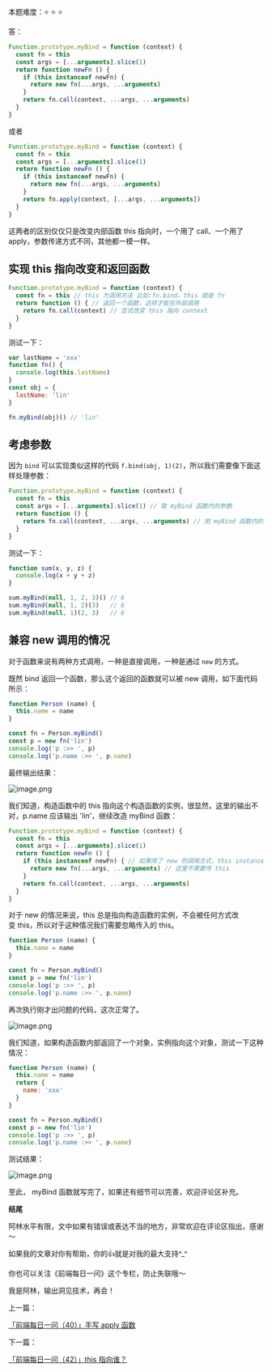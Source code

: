 本题难度：⭐ ⭐ ⭐ 

答：


```js
Function.prototype.myBind = function (context) {
  const fn = this
  const args = [...arguments].slice(1)
  return function newFn () {
    if (this instanceof newFn) { 
      return new fn(...args, ...arguments) 
    }
    return fn.call(context, ...args, ...arguments)
  }
}
```
或者
```js
Function.prototype.myBind = function (context) {
  const fn = this
  const args = [...arguments].slice(1)
  return function newFn () {
    if (this instanceof newFn) { 
      return new fn(...args, ...arguments) 
    }
    return fn.apply(context, [...args, ...arguments])
  }
}
```
这两者的区别仅仅只是改变内部函数 this 指向时，一个用了 call、一个用了 apply，参数传递方式不同，其他都一模一样。

## 实现 this 指向改变和返回函数

```js
Function.prototype.myBind = function (context) {
  const fn = this // this 为调用方法 比如:fn.bind，this 就是 fn
  return function () { // 返回一个函数，这样才能在外部调用
    return fn.call(context) // 显式改变 this 指向 context
  }
}
```
测试一下：

```js
var lastName = 'xxx'
function fn() {
  console.log(this.lastName)
}
const obj = {
  lastName: 'lin'
}

fn.myBind(obj)() // 'lin'
```

## 考虑参数

因为 `bind` 可以实现类似这样的代码 `f.bind(obj, 1)(2)`，所以我们需要像下面这样处理参数：

```js
Function.prototype.myBind = function (context) {
  const fn = this
  const args = [...arguments].slice(1) // 取 myBind 函数内的参数
  return function () {
    return fn.call(context, ...args, ...arguments) // 把 myBind 函数内的参数和要返回的函数的参数拼接起来
  }
}
```

测试一下：

```js
function sum(x, y, z) {
  console.log(x + y + z) 
}

sum.myBind(null, 1, 2, 3)() // 6
sum.myBind(null, 1, 2)(3)   // 6
sum.myBind(null, 1)(2, 3)   // 6
```

## 兼容 new 调用的情况

对于函数来说有两种方式调用，一种是直接调用，一种是通过 `new` 的方式。

既然 bind 返回一个函数，那么这个返回的函数就可以被 new 调用，如下面代码所示：

```js
function Person (name) {
  this.name = name
}

const fn = Person.myBind()
const p = new fn('lin')
console.log('p :>> ', p)
console.log('p.name :>> ', p.name)
```
最终输出结果：

![image.png](https://p1-juejin.byteimg.com/tos-cn-i-k3u1fbpfcp/a45503de4ca4438a9874bc0bcb70903c~tplv-k3u1fbpfcp-watermark.image?)

我们知道，构造函数中的 this 指向这个构造函数的实例，很显然，这里的输出不对，p.name 应该输出 'lin'，继续改造 myBind 函数：

```js
Function.prototype.myBind = function (context) {
  const fn = this
  const args = [...arguments].slice(1)
  return function newFn () {
    if (this instanceof newFn) { // 如果用了 new 的调用方式，this instanceof F 为 true
      return new fn(...args, ...arguments) // 这里不需要传 this
    }
    return fn.call(context, ...args, ...arguments)
  }
}
```

对于 new 的情况来说，this 总是指向构造函数的实例，不会被任何方式改变 this，所以对于这种情况我们需要忽略传入的 this。

```js
function Person (name) {
  this.name = name
}

const fn = Person.myBind()
const p = new fn('lin')
console.log('p :>> ', p)
console.log('p.name :>> ', p.name)
```
再次执行刚才出问题的代码，这次正常了。

![image.png](https://p9-juejin.byteimg.com/tos-cn-i-k3u1fbpfcp/d02b883b1d6b4051af874fcb49a3ba19~tplv-k3u1fbpfcp-watermark.image?)

我们知道，如果构造函数内部返回了一个对象，实例指向这个对象，测试一下这种情况：

```js
function Person (name) {
  this.name = name
  return {
    name: 'xxx'
  }
}

const fn = Person.myBind()
const p = new fn('lin')
console.log('p :>> ', p)
console.log('p.name :>> ', p.name)
```
测试结果：

![image.png](https://p3-juejin.byteimg.com/tos-cn-i-k3u1fbpfcp/ff59da0eac8d454c9f6c15c313eb8927~tplv-k3u1fbpfcp-watermark.image?)

至此， myBind 函数就写完了，如果还有细节可以完善，欢迎评论区补充。



**结尾**

阿林水平有限，文中如果有错误或表达不当的地方，非常欢迎在评论区指出，感谢～

如果我的文章对你有帮助，你的👍就是对我的最大支持^_^

你也可以关注《前端每日一问》这个专栏，防止失联哦～

我是阿林，输出洞见技术，再会！

上一篇：

[「前端每日一问（40）」手写 apply 函数](https://github.com/wlllyfor/question-everyday/blob/main/Blog/40.%E6%89%8B%E5%86%99%20apply%20%E5%87%BD%E6%95%B0.md)

下一篇：

[「前端每日一问（42）」this 指向谁？](https://github.com/wlllyfor/question-everyday/blob/main/Blog/42.this%20%E6%8C%87%E5%90%91%E8%B0%81%EF%BC%9F.md)